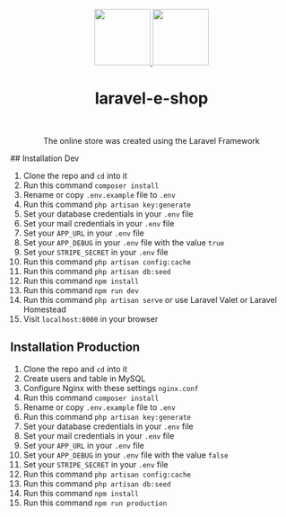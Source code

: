 <p align="center">
    <a href="https://laravel.com/" target="_blank">
        <img src="https://laravel.com/assets/img/components/logo-laravel.svg" height="100px">
    </a>
    <a href="https://eshop.slavapleshkov.com" target="_blank">
        <img src="https://laraveleshop.slavapleshkov.com/icons/mstile-310x310.png" height="100px">
    </a>
    <h1 align="center">laravel-e-shop</h1>
    <br>
</p>
<p align="center">The online store was created using the Laravel Framework</p>
## Installation Dev

1. Clone the repo and `cd` into it
1. Run this command `composer install`
1. Rename or copy `.env.example` file to `.env`
1. Run this command `php artisan key:generate`
1. Set your database credentials in your `.env` file
1. Set your mail credentials in your `.env` file
1. Set your `APP_URL` in your `.env` file
1. Set your `APP_DEBUG` in your `.env` file with the value `true`
1. Set your `STRIPE_SECRET` in your `.env` file
1. Run this command `php artisan config:cache`
1. Run this command `php artisan db:seed`
1. Run this command `npm install`
1. Run this command `npm run dev`
1. Run this command `php artisan serve` or use Laravel Valet or Laravel Homestead
1. Visit `localhost:8000` in your browser

## Installation Production

1. Clone the repo and `cd` into it
1. Create users and table in MySQL
1. Configure Nginx with these settings `nginx.conf`
1. Run this command `composer install`
1. Rename or copy `.env.example` file to `.env`
1. Run this command `php artisan key:generate`
1. Set your database credentials in your `.env` file
1. Set your mail credentials in your `.env` file
1. Set your `APP_URL` in your `.env` file
1. Set your `APP_DEBUG` in your `.env` file with the value `false`
1. Set your `STRIPE_SECRET` in your `.env` file
1. Run this command `php artisan config:cache`
1. Run this command `php artisan db:seed`
1. Run this command `npm install`
1. Run this command `npm run production`
